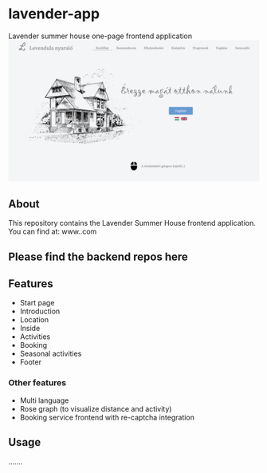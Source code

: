 # lavender-app
Lavender summer house one-page frontend application
![alt text](art/kezdolap.png)

## About
This repository contains the Lavender Summer House frontend application. You can find at: www.<nop :D>.com

Please find the backend repos here
 - 
 
 
## Features
 - Start page
 - Introduction
 - Location
 - Inside
 - Activities
 - Booking
 - Seasonal activities
 - Footer
 
### Other features
 - Multi language
 - Rose graph (to visualize distance and activity)
 - Booking service frontend with re-captcha integration
 
## Usage
.......
